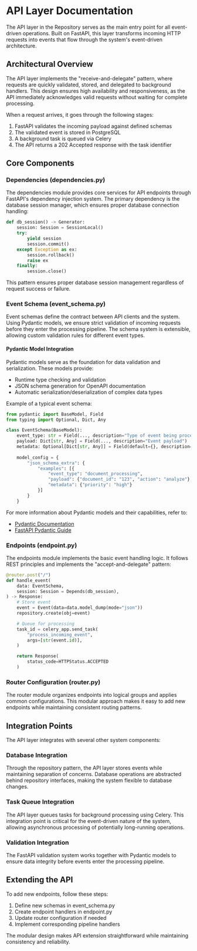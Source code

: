 # API Layer Documentation

The API layer in the Repository serves as the main entry point for all event-driven operations. Built on FastAPI, this layer transforms incoming HTTP requests into events that flow through the system's event-driven architecture.

## Architectural Overview

The API layer implements the "receive-and-delegate" pattern, where requests are quickly validated, stored, and delegated to background handlers. This design ensures high availability and responsiveness, as the API immediately acknowledges valid requests without waiting for complete processing.

When a request arrives, it goes through the following stages:

1. FastAPI validates the incoming payload against defined schemas
2. The validated event is stored in PostgreSQL
3. A background task is queued via Celery
4. The API returns a 202 Accepted response with the task identifier

## Core Components

### Dependencies (dependencies.py)

The dependencies module provides core services for API endpoints through FastAPI's dependency injection system. The primary dependency is the database session manager, which ensures proper database connection handling:

```python
def db_session() -> Generator:
    session: Session = SessionLocal()
    try:
        yield session
        session.commit()
    except Exception as ex:
        session.rollback()
        raise ex
    finally:
        session.close()
```
This pattern ensures proper database session management regardless of request success or failure.

### Event Schema (event_schema.py)

Event schemas define the contract between API clients and the system. Using Pydantic models, we ensure strict validation of incoming requests before they enter the processing pipeline. The schema system is extensible, allowing custom validation rules for different event types.

#### Pydantic Model Integration

Pydantic models serve as the foundation for data validation and serialization. These models provide:

- Runtime type checking and validation
- JSON schema generation for OpenAPI documentation
- Automatic serialization/deserialization of complex data types

Example of a typical event schema:

```python
from pydantic import BaseModel, Field
from typing import Optional, Dict, Any

class EventSchema(BaseModel):
    event_type: str = Field(..., description="Type of event being processed")
    payload: Dict[str, Any] = Field(..., description="Event payload")
    metadata: Optional[Dict[str, Any]] = Field(default={}, description="Optional metadata")
    
    model_config = {
        "json_schema_extra": {
            "examples": [{
                "event_type": "document_processing",
                "payload": {"document_id": "123", "action": "analyze"},
                "metadata": {"priority": "high"}
            }]
        }
    }
```
For more information about Pydantic models and their capabilities, refer to:
- [Pydantic Documentation](https://docs.pydantic.dev/)
- [FastAPI Pydantic Guide](https://fastapi.tiangolo.com/tutorial/body/#using-pydantic-models)

### Endpoints (endpoint.py)

The endpoints module implements the basic event handling logic. It follows REST principles and implements the "accept-and-delegate" pattern:

```python
@router.post("/")
def handle_event(
    data: EventSchema,
    session: Session = Depends(db_session),
) -> Response:
    # Store event
    event = Event(data=data.model_dump(mode="json"))
    repository.create(obj=event)

    # Queue for processing
    task_id = celery_app.send_task(
        "process_incoming_event",
        args=[str(event.id)],
    )

    return Response(
        status_code=HTTPStatus.ACCEPTED
    )
```

### Router Configuration (router.py)

The router module organizes endpoints into logical groups and applies common configurations. This modular approach makes it easy to add new endpoints while maintaining consistent routing patterns.

## Integration Points

The API layer integrates with several other system components:

### Database Integration
Through the repository pattern, the API layer stores events while maintaining separation of concerns. Database operations are abstracted behind repository interfaces, making the system flexible to database changes.

### Task Queue Integration
The API layer queues tasks for background processing using Celery. This integration point is critical for the event-driven nature of the system, allowing asynchronous processing of potentially long-running operations.

### Validation Integration
The FastAPI validation system works together with Pydantic models to ensure data integrity before events enter the processing pipeline.

## Extending the API

To add new endpoints, follow these steps:

1. Define new schemas in event_schema.py
2. Create endpoint handlers in endpoint.py
3. Update router configuration if needed
4. Implement corresponding pipeline handlers

The modular design makes API extension straightforward while maintaining consistency and reliability.
